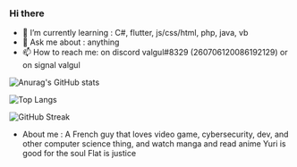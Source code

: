 ### Hi there





- 🌱 I’m currently learning : C#, flutter, js/css/html, php, java, vb
- 💬 Ask me about : anything
- 📫 How to reach me: on discord valgul#8329 (260706120086192129) or on signal valgul


![Anurag's GitHub stats](https://github-readme-stats.vercel.app/api?username=valgulnecron&show_icons=true&count_private=true&border_radius=50&bg_color=1e1e2e&text_color=cdd6f4&icon_color=cba6f7&title_color=94e2d5)

![Top Langs](https://github-readme-stats.vercel.app/api/top-langs/?username=valgulnecron&layout=compact&border_radius=50&bg_color=1e1e2e&text_color=cdd6f4&icon_color=cba6f7&title_color=94e2d5)

![GitHub Streak](https://github-readme-streak-stats.herokuapp.com?user=ValgulNecronl&border_radius=50&bg_color=1e1e2e&text_color=cdd6f4&icon_color=cba6f7&title_color=94e2d5)

- About me : 
A French guy that loves video game, cybersecurity, dev, and other computer science thing, and watch manga and read anime
Yuri is good for the soul
Flat is justice



